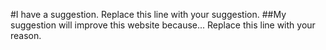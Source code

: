 #I have a suggestion.
Replace this line with your suggestion.
##My suggestion will improve this website because...
Replace this line with your reason.